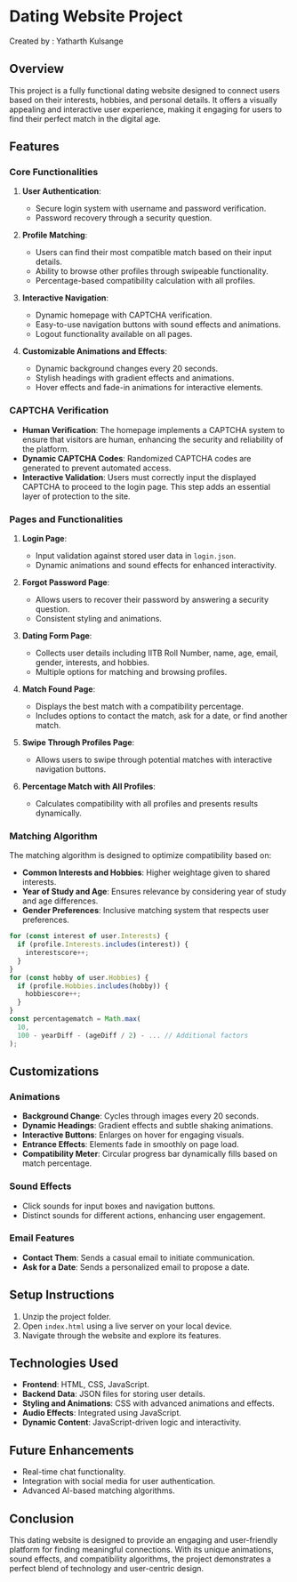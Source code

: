 # Dating Website Project

Created by : Yatharth Kulsange

## Overview

This project is a fully functional dating website designed to connect users based on their interests, hobbies, and personal details. It offers a visually appealing and interactive user experience, making it engaging for users to find their perfect match in the digital age.

## Features

### Core Functionalities

1. **User Authentication**:
   - Secure login system with username and password verification.
   - Password recovery through a security question.

2. **Profile Matching**:
   - Users can find their most compatible match based on their input details.
   - Ability to browse other profiles through swipeable functionality.
   - Percentage-based compatibility calculation with all profiles.

3. **Interactive Navigation**:
   - Dynamic homepage with CAPTCHA verification.
   - Easy-to-use navigation buttons with sound effects and animations.
   - Logout functionality available on all pages.

4. **Customizable Animations and Effects**:
   - Dynamic background changes every 20 seconds.
   - Stylish headings with gradient effects and animations.
   - Hover effects and fade-in animations for interactive elements.

### CAPTCHA Verification

- **Human Verification**: The homepage implements a CAPTCHA system to ensure that visitors are human, enhancing the security and reliability of the platform.
- **Dynamic CAPTCHA Codes**: Randomized CAPTCHA codes are generated to prevent automated access.
- **Interactive Validation**: Users must correctly input the displayed CAPTCHA to proceed to the login page. This step adds an essential layer of protection to the site.

### Pages and Functionalities

1. **Login Page**:
   - Input validation against stored user data in `login.json`.
   - Dynamic animations and sound effects for enhanced interactivity.

2. **Forgot Password Page**:
   - Allows users to recover their password by answering a security question.
   - Consistent styling and animations.

3. **Dating Form Page**:
   - Collects user details including IITB Roll Number, name, age, email, gender, interests, and hobbies.
   - Multiple options for matching and browsing profiles.

4. **Match Found Page**:
   - Displays the best match with a compatibility percentage.
   - Includes options to contact the match, ask for a date, or find another match.

5. **Swipe Through Profiles Page**:
   - Allows users to swipe through potential matches with interactive navigation buttons.

6. **Percentage Match with All Profiles**:
   - Calculates compatibility with all profiles and presents results dynamically.

### Matching Algorithm

The matching algorithm is designed to optimize compatibility based on:

- **Common Interests and Hobbies**: Higher weightage given to shared interests.
- **Year of Study and Age**: Ensures relevance by considering year of study and age differences.
- **Gender Preferences**: Inclusive matching system that respects user preferences.

```javascript
for (const interest of user.Interests) {
  if (profile.Interests.includes(interest)) {
    interestscore++;
  }
}
for (const hobby of user.Hobbies) {
  if (profile.Hobbies.includes(hobby)) {
    hobbiescore++;
  }
}
const percentagematch = Math.max(
  10,
  100 - yearDiff - (ageDiff / 2) - ... // Additional factors
);
```

## Customizations

### Animations

- **Background Change**: Cycles through images every 20 seconds.
- **Dynamic Headings**: Gradient effects and subtle shaking animations.
- **Interactive Buttons**: Enlarges on hover for engaging visuals.
- **Entrance Effects**: Elements fade in smoothly on page load.
- **Compatibility Meter**: Circular progress bar dynamically fills based on match percentage.

### Sound Effects

- Click sounds for input boxes and navigation buttons.
- Distinct sounds for different actions, enhancing user engagement.

### Email Features

- **Contact Them**: Sends a casual email to initiate communication.
- **Ask for a Date**: Sends a personalized email to propose a date.

## Setup Instructions

1. Unzip the project folder.
2. Open `index.html` using a live server on your local device.
3. Navigate through the website and explore its features.

## Technologies Used

- **Frontend**: HTML, CSS, JavaScript.
- **Backend Data**: JSON files for storing user details.
- **Styling and Animations**: CSS with advanced animations and effects.
- **Audio Effects**: Integrated using JavaScript.
- **Dynamic Content**: JavaScript-driven logic and interactivity.

## Future Enhancements

- Real-time chat functionality.
- Integration with social media for user authentication.
- Advanced AI-based matching algorithms.

## Conclusion

This dating website is designed to provide an engaging and user-friendly platform for finding meaningful connections. With its unique animations, sound effects, and compatibility algorithms, the project demonstrates a perfect blend of technology and user-centric design.
